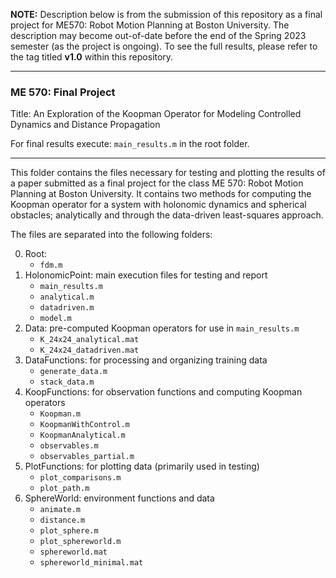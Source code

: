 **NOTE:** Description below is from the submission of this repository as a final project for ME570: Robot Motion Planning at Boston University. The description may become out-of-date before the end of the Spring 2023 semester (as the project is ongoing). To see the full results, please refer to the tag titled **v1.0** within this repository.

___

### ME 570: Final Project
Title: An Exploration of the Koopman Operator for Modeling Controlled Dynamics and Distance Propagation

For final results execute: ``main_results.m`` in the root folder.

___

This folder contains the files necessary for testing and plotting the results of a paper submitted as a final project for the class ME 570: Robot Motion Planning at Boston University. It contains two methods for computing the Koopman operator for a system with holonomic dynamics and spherical obstacles; analytically and through the data-driven least-squares approach.

The files are separated into the following folders:

0. Root:
	- ``fdm.m``
1. HolonomicPoint: main execution files for testing and report
    - ``main_results.m``
    - ``analytical.m``
    - ``datadriven.m``
    - ``model.m``
2. Data: pre-computed Koopman operators for use in ``main_results.m``
    - ``K_24x24_analytical.mat``
    - ``K_24x24_datadriven.mat``
3. DataFunctions: for processing and organizing training data
    - ``generate_data.m``
    - ``stack_data.m``
4. KoopFunctions: for observation functions and computing Koopman operators
    - ``Koopman.m``
    - ``KoopmanWithControl.m``
    - ``KoopmanAnalytical.m``
    - ``observables.m``
    - ``observables_partial.m``
5. PlotFunctions: for plotting data (primarily used in testing)
    - ``plot_comparisons.m``
    - ``plot_path.m``
6. SphereWorld: environment functions and data
    - ``animate.m``
    - ``distance.m``
    - ``plot_sphere.m``
    - ``plot_sphereworld.m``
    - ``sphereworld.mat``
    - ``sphereworld_minimal.mat``

